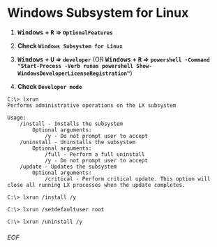 # Windows Subsystem for Linux


1. **<kbd>Windows</kbd> + <kbd>R</kbd> => `OptionalFeatures`**

1. **Check `Windows Subsystem for Linux`**

1. **<kbd>Windows</kbd> + <kbd>U</kbd> => `developer`** (OR **<kbd>Windows</kbd> + <kbd>R</kbd> => `powershell -Command "Start-Process -Verb runas powershell Show-WindowsDeveloperLicenseRegistration"`**)

1. **Check `Developer mode`**



```
C:\> lxrun
Performs administrative operations on the LX subsystem

Usage:
    /install - Installs the subsystem
        Optional arguments:
            /y - Do not prompt user to accept
    /uninstall - Uninstalls the subsystem
        Optional arguments:
            /full - Perform a full uninstall
            /y - Do not prompt user to accept
    /update - Updates the subsystem
        Optional arguments:
            /critical - Perform critical update. This option will close all running LX processes when the update completes.

C:\> lxrun /install /y

C:\> lxrun /setdefaultuser root

C:\> lxrun /uninstall /y

```


###### EOF
